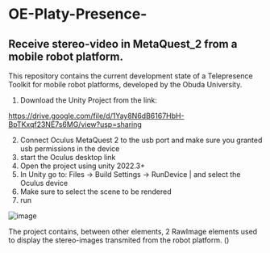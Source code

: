 # OE-Platy-Presence-
## Receive stereo-video in MetaQuest_2 from a mobile robot platform.

This repository contains the current development state of a Telepresence Toolkit for mobile robot platforms, developed by the Obuda University. 

1. Download the Unity Project from the link: 

https://drive.google.com/file/d/1Yay8N6dB6167HbH-BpTKxqf23NE7s6MG/view?usp=sharing

2. Connect Oculus MetaQuest 2 to the usb port and make sure you granted usb permissions in the device
3. start the Oculus desktop link
4.  Open the project using unity 2022.3+
5. In Unity go to: Files -> Build Settings -> RunDevice | and select the Oculus device
6. Make sure to select the scene to be rendered
7. run

![image](https://github.com/ricknoboa137/OE-Platy-Presence-/assets/45580543/afc86af5-9d87-4ab5-8064-a9bdbd59c40b)

The project contains, between other elements, 2 RawImage elements used to display the stereo-images transmited from the robot platform. ()

``` www
```
